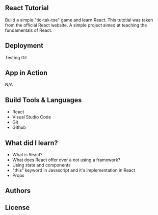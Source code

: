 ## React Tutorial

Build a simple "tic-tak-toe" game and learn React. This tutotial was taken from the official React website. A simple project aimed at teaching the fundamentals of React.

## Deployment

Testing Git

## App in Action

N/A

## Build Tools & Languages

- React
- Visual Studio Code
- Git
- Github

## What did I learn?

- What is React?
- What does React offer over a not using a framework?
- Using state and components
- "this" keyword in Javascript and it's implementation in React
- Props

## Authors

## License
